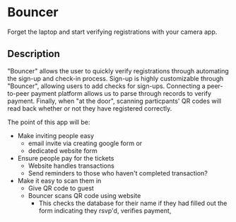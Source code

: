 # Bouncer

Forget the laptop and start verifying registrations with your camera app.

## Description

"Bouncer" allows the user to quickly verify registrations through automating the sign-up and check-in process. Sign-up is highly customizable through "Bouncer", allowing users to add checks for sign-ups. Connecting a peer-to-peer payment platform  allows us to parse through records to verify payment. Finally, when "at the door", scanning particpants' QR codes will read back whether or not they have registered correctly. 


The point of this app will be:
- Make inviting people easy
    - email invite via creating google form or
    - dedicated website form
- Ensure people pay for the tickets
    - Website handles transactions
    - Send reminders to those who haven't completed transaction?
- Make it easy to scan them in
    - Give QR code to guest
    - Bouncer scans QR code using website
        - This checks the database for their name if they had filled out the form indicating they rsvp'd, verifies payment, 


